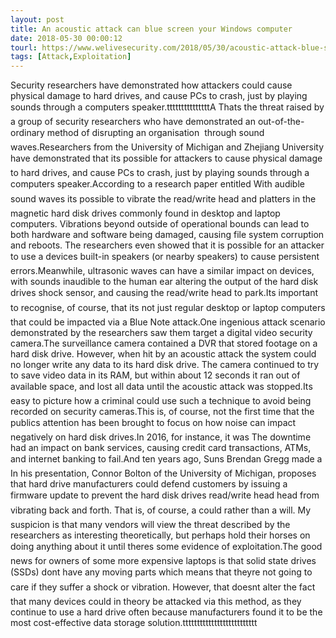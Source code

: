 ```yaml
---
layout: post
title: An acoustic attack can blue screen your Windows computer
date: 2018-05-30 00:00:12
tourl: https://www.welivesecurity.com/2018/05/30/acoustic-attack-blue-screen-windows-computer/
tags: [Attack,Exploitation]
---
```

Security researchers have demonstrated how attackers could cause physical damage to hard drives, and cause PCs to crash, just by playing sounds through a computers speaker.tttttttttttttttA Thats the threat raised by a group of security researchers who have demonstrated an out-of-the-ordinary method of disrupting an organisation  through sound waves.Researchers from the University of Michigan and Zhejiang University have demonstrated that its possible for attackers to cause physical damage to hard drives, and cause PCs to crash, just by playing sounds through a computers speaker.According to a research paper entitled With audible sound waves its possible to vibrate the read/write head and platters in the magnetic hard disk drives commonly found in desktop and laptop computers. Vibrations beyond outside of operational bounds can lead to both hardware and software being damaged, causing file system corruption and reboots. The researchers even showed that it is possible for an attacker to use a devices built-in speakers (or nearby speakers) to cause persistent errors.Meanwhile, ultrasonic waves can have a similar impact on devices, with sounds inaudible to the human ear altering the output of the hard disk drives shock sensor, and causing the read/write head to park.Its important to recognise, of course, that its not just regular desktop or laptop computers that could be impacted via a Blue Note attack.One ingenious attack scenario demonstrated by the researchers saw them target a digital video security camera.The surveillance camera contained a DVR that stored footage on a hard disk drive. However, when hit by an acoustic attack the system could no longer write any data to its hard disk drive. The camera continued to try to save video data in its RAM, but within about 12 seconds it ran out of available space, and lost all data until the acoustic attack was stopped.Its easy to picture how a criminal could use such a technique to avoid being recorded on security cameras.This is, of course, not the first time that the publics attention has been brought to focus on how noise can impact negatively on hard disk drives.In 2016, for instance, it was The downtime had an impact on bank services, causing credit card transactions, ATMs, and internet banking to fail.And ten years ago, Suns Brendan Gregg made a In his presentation, Connor Bolton of the University of Michigan, proposes that hard drive manufacturers could defend customers by issuing a firmware update to prevent the hard disk drives read/write head head from vibrating back and forth. That is, of course, a could rather than a will. My suspicion is that many vendors will view the threat described by the researchers as interesting theoretically, but perhaps hold their horses on doing anything about it until theres some evidence of exploitation.The good news for owners of some more expensive laptops is that solid state drives (SSDs) dont have any moving parts which means that theyre not going to care if they suffer a shock or vibration. However, that doesnt alter the fact that many devices could in theory be attacked via this method, as they continue to use a hard drive often because manufacturers found it to be the most cost-effective data storage solution.tttttttttttttttttttttttttt